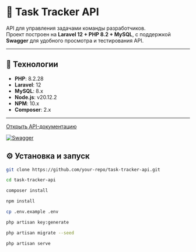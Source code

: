 # 📌 Task Tracker API

API для управления задачами команды разработчиков.  
Проект построен на **Laravel 12 + PHP 8.2 + MySQL**, с поддержкой **Swagger** для удобного просмотра и тестирования API.

---

## 🚀 Технологии

- **PHP**: 8.2.28
- **Laravel**: 12
- **MySQL**: 8.x
- **Node.js**: v20.12.2
- **NPM**: 10.x
- **Composer**: 2.x

---

[Открыть API-документацию](http://5.129.193.253:8000/api/documentation)

[![Swagger](https://img.shields.io/badge/docs-swagger-blue)](http://5.129.193.253:8000/api/documentation)


## ⚙️ Установка и запуск

   ```bash
   git clone https://github.com/your-repo/task-tracker-api.git
   
   cd task-tracker-api
   
   composer install
   
   npm install
   
   cp .env.example .env
   
   php artisan key:generate

   php artisan migrate --seed

   php artisan serve
